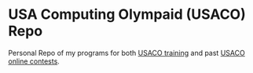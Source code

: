 # USA Computing Olympaid (USACO) Repo
Personal Repo of my programs for both [USACO training](https://train.usaco.org/) and past [USACO online contests](http://usaco.org/index.php?page=contests).
